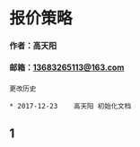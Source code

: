 # 报价策略

#### 作者：高天阳
#### 邮箱：13683265113@163.com

```angular2html
更改历史

* 2017-12-23	高天阳	初始化文档

```

## 1 